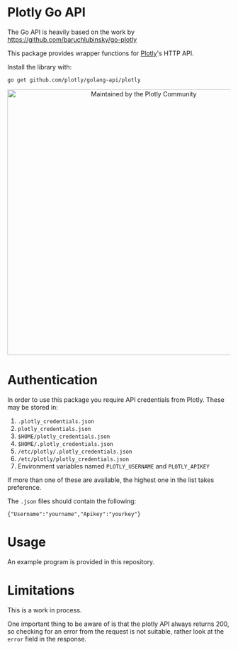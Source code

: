 Plotly Go API
=============

The Go API is heavily based on the work by https://github.com/baruchlubinsky/go-plotly

This package provides wrapper functions for [Plotly](https://plot.ly)'s HTTP API.

Install the library with:

    go get github.com/plotly/golang-api/plotly

<div align="center">
  <a href="https://dash.plotly.com/project-maintenance">
    <img src="https://dash.plotly.com/assets/images/maintained-by-community.png" width="600px" alt="Maintained by the Plotly Community">
  </a>
</div>


Authentication
==============

In order to use this package you require API credentials from Plotly. These may
be stored in:

1. `.plotly_credentials.json`
2. `plotly_credentials.json`
3. `$HOME/plotly_credentials.json`
4. `$HOME/.plotly_credentials.json`
5. `/etc/plotly/.plotly_credentials.json`
6. `/etc/plotly/plotly_credentials.json`
7. Environment variables named `PLOTLY_USERNAME` and `PLOTLY_APIKEY`

If more than one of these are available, the highest one in the list takes preference.

The `.json` files should contain the following:

    {"Username":"yourname","Apikey":"yourkey"}


Usage
==

An example program is provided in this repository.

Limitations
==

This is a work in process.

One important thing to be aware of is that the plotly API always returns 200,
so checking for an error from the request is not suitable, rather look at the
`error` field in the response.
